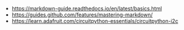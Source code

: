 * https://markdown-guide.readthedocs.io/en/latest/basics.html
* https://guides.github.com/features/mastering-markdown/
* https://learn.adafruit.com/circuitpython-essentials/circuitpython-i2c
